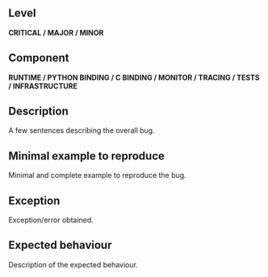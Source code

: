 ## Level
**CRITICAL / MAJOR / MINOR**

## Component
**RUNTIME / PYTHON BINDING / C BINDING / MONITOR / TRACING / TESTS / INFRASTRUCTURE**

## Description
A few sentences describing the overall bug.

## Minimal example to reproduce
Minimal and complete example to reproduce the bug.

## Exception
Exception/error obtained.

## Expected behaviour
Description of the expected behaviour.

